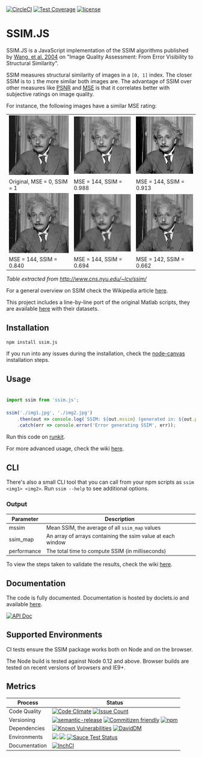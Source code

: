 [![CircleCI](https://circleci.com/gh/obartra/ssim/tree/master.svg?style=shield)](https://circleci.com/gh/obartra/ssim/tree/master) [![Test Coverage](https://codeclimate.com/github/obartra/ssim/badges/coverage.svg)](https://codeclimate.com/github/obartra/ssim/coverage) [![license](https://img.shields.io/github/license/mashape/apistatus.svg)](https://opensource.org/licenses/MIT)

# SSIM.JS

SSIM.JS is a JavaScript implementation of the SSIM algorithms published by [Wang, et al. 2004](/assets/ssim.pdf) on "Image Quality Assessment: From Error Visibility to Structural Similarity".

SSIM measures structural similarity of images in a `[0, 1]` index. The closer SSIM is to `1` the more similar both images are. The advantage of SSIM over other measures like [PSNR](https://en.wikipedia.org/wiki/Peak_signal-to-noise_ratio) and [MSE](https://en.wikipedia.org/wiki/Mean_squared_error) is that it correlates better with subjective ratings on image quality.

For instance, the following images have a similar MSE rating:

|                                       |                                       |                                       |
| ------------------------------------  | ------------------------------------- | ------------------------------------- |
| ![](https://raw.githubusercontent.com/obartra/ssim/master/spec/samples/einstein/Q1.gif)    | ![](https://raw.githubusercontent.com/obartra/ssim/master/spec/samples/einstein/Q0988.gif) | ![](https://raw.githubusercontent.com/obartra/ssim/master/spec/samples/einstein/Q0913.gif) |
| Original, MSE = 0, SSIM = 1           | MSE = 144, SSIM = 0.988               | MSE = 144, SSIM = 0.913               |
| ![](https://raw.githubusercontent.com/obartra/ssim/master/spec/samples/einstein/Q0840.gif) | ![](https://raw.githubusercontent.com/obartra/ssim/master/spec/samples/einstein/Q0694.gif) | ![](https://raw.githubusercontent.com/obartra/ssim/master/spec/samples/einstein/Q0662.gif) |
| MSE = 144, SSIM = 0.840               | MSE = 144, SSIM = 0.694               | MSE = 142, SSIM = 0.662               |

*Table extracted from http://www.cns.nyu.edu/~lcv/ssim/*

For a general overview on SSIM check the Wikipedia article [here](https://en.wikipedia.org/wiki/Structural_similarity).

This project includes a line-by-line port of the original Matlab scripts, they are available [here](https://ece.uwaterloo.ca/~z70wang/research/iwssim/) with their datasets.

## Installation

```shell
npm install ssim.js
```

If you run into any issues during the installation, check the [node-canvas](https://github.com/Automattic/node-canvas#installation) installation steps.

## Usage

```javascript

import ssim from 'ssim.js';

ssim('./img1.jpg', './img2.jpg')
	.then(out => console.log(`SSIM: ${out.mssim} (generated in: ${out.performance}ms)`))
	.catch(err => console.error('Error generating SSIM', err));
```
Run this code on [runkit](https://runkit.com/obartra/runkit-npm-ssim-js).

For more advanced usage, check the wiki [here](https://github.com/obartra/ssim/wiki/Usage).

## CLI

There's also a small CLI tool that you can call from your npm scripts as `ssim <img1> <img2>`. Run `ssim --help` to see additional options.

### Output

| Parameter   | Description                                                 |
| ----------- | ----------------------------------------------------------- |
| mssim       | Mean SSIM, the average of all `ssim_map` values             |
| ssim_map    | An array of arrays containing the ssim value at each window |
| performance | The total time to compute SSIM (in milliseconds)            |

To view the steps taken to validate the results, check the wiki [here](https://github.com/obartra/ssim/wiki/Results-Validation).

## Documentation

The code is fully documented. Documentation is hosted by doclets.io and available [here](https://doclets.io/obartra/ssim/master).

[![API Doc](https://doclets.io/obartra/ssim/master.svg)](https://doclets.io/obartra/ssim/master)

## Supported Environments

CI tests ensure the SSIM package works both on Node and on the browser.

The Node build is tested against Node 0.12 and above. Browser builds are tested on recent versions of browsers and IE9+.

## Metrics

| Process       | Status    |
|---------------|-----------|
| Code Quality  | [![Code Climate](https://codeclimate.com/github/obartra/ssim/badges/gpa.svg)](https://codeclimate.com/github/obartra/ssim) [![Issue Count](https://codeclimate.com/github/obartra/ssim/badges/issue_count.svg)](https://codeclimate.com/github/obartra/ssim) |
| Versioning    | [![semantic-release](https://img.shields.io/badge/%20%20%F0%9F%93%A6%F0%9F%9A%80-semantic--release-e10079.svg)](https://github.com/semantic-release/semantic-release) [![Commitizen friendly](https://img.shields.io/badge/commitizen-friendly-brightgreen.svg)](http://commitizen.github.io/cz-cli/) [![npm](https://img.shields.io/npm/v/ssim.js.svg)](https://www.npmjs.com/package/ssim.js) |
| Dependencies  | [![Known Vulnerabilities](https://snyk.io/test/github/obartra/ssim/badge.svg)](https://snyk.io/test/github/obartra/ssim) [![DavidDM](https://david-dm.org/obartra/ssim.svg)](https://david-dm.org/obartra/ssim) |
| Environments  | ![](https://img.shields.io/badge/node-0.12-brightgreen.svg) ![](https://img.shields.io/badge/node-7.2-brightgreen.svg) [![Sauce Test Status](https://saucelabs.com/browser-matrix/saucessim.svg)](https://saucelabs.com/u/saucessim) |
| Documentation | [![InchCI](https://inch-ci.org/github/obartra/ssim.svg?branch=master)](https://inch-ci.org/github/obartra/ssim) |
